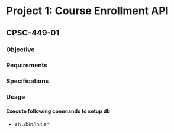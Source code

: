 # Project 1: Course Enrollment API
## CPSC-449-01 

### Objective

### Requirements

### Specifications

### Usage
#### Execute following commands to setup db
* sh ./bin/init.sh


